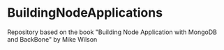 # BuildingNodeApplications
Repository based on the book "Building Node Application with MongoDB and BackBone" by Mike Wilson
